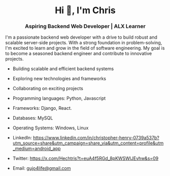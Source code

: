 <h1 align="center">Hi 👋, I'm Chris </h1>
<h3 align="center">Aspiring Backend Web Developer | ALX Learner</h3>

           
I'm a passionate backend web developer with a drive to build robust and scalable server-side projects. With a strong foundation in problem-solving, I'm excited to learn and grow in the field of software engineering. My goal is to become a seasoned backend engineer and contribute to innovative projects.

                      
* Building scalable and efficient backend systems
* Exploring new technologies and frameworks
* Collaborating on exciting projects

            
* Programming languages: Python, Javascript
* Frameworks: Django, React.
* Databases: MySQL
* Operating Systems: Windows, Linux

           

               
* LinkedIn: https://www.linkedin.com/in/christopher-henry-0739a537b?utm_source=share&utm_campaign=share_via&utm_content=profile&utm_medium=android_app
* Twitter: https://x.com/Hechtris?t=euA4f5RGd_8pKWSWlJEvhw&s=09
* Email: gujo4life@gmail.com
